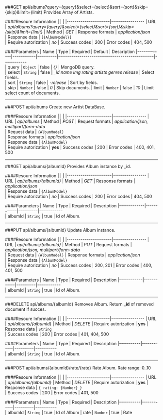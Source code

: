 ###GET api/albums?query={query}&select={select}&sort={sort}&skip={skip}&limit={limit}
Provides Array of Artists.

####Resoure Information
|                      |                    |
|----------------------|-----------------
| URL                  | *api/albums?query={query}&select={select}&sort={sort}&skip={skip}&limit={limit}*
| Method               | *GET*
| Response formats     | *application/json*                 
| Response data        | `[{AlbumModel}]`  
| Require autorization | *no*
| Success codes        | 200
| Error codes          | 404, 500

####Parameters
| Name        | Type       | Required | Default                                         | Description
|-------------|------------|----------|-------------------------------------------------|------------  
| query       | `Object`   | false    | *{}*                                            | MongoDB query.        
| select      | `String`   | false    | *_id name img rating artists genres release*    | Select frields.      
| sort        | `String`   | false    | *-release*                                      | Sort by fields.       
| skip        | `Number`   | false    | *0*                                             | Skip documents.
| limit       | `Number`   | false    | *10*                                            | Limit select count of documents.

***

###POST api/albums
Create new Artist DataBase.

####Resoure Information
|                       |                    |
|-----------------------|-----------------
| URL                   | *api/albums*
| Method                | *POST*
| Request formats       | *application/json, multipart/form-data*                 
| Request data          | `{AlbumModel}`  
| Response formats      | *application/json*                 
| Response data         | `{AlbumModel}`  
| Require autorization  | **yes**
| Success codes         | 200
| Error codes           | 400, 401, 500

***

###GET api/albums/{albumId}
Provides Album instance by _id.

####Resoure Information
|                       |                    |
|-----------------------|-----------------
| URL                   | *api/albums/{albumId}*
| Method                | *GET*
| Response formats      | *application/json*                 
| Response data         | `{AlbumModel}`  
| Require autorization  | *no*
| Success codes         | 200
| Error codes           | 404, 500

####Parameters
| Name        | Type       | Required | Description
|-------------|------------|----------|------------  
| albumId     | `String`   | true     | Id of Album.      

***

###PUT api/albums/{albumId}
Update Album instance.

####Resoure Information
|                       |                    |
|-----------------------|-----------------
| URL                   | *api/albums/{albumId}*
| Method                | *PUT*
| Request formats       | *application/json, multipart/form-data*                 
| Request data          | `{AlbumModel}` 
| Response formats      | *application/json*                 
| Response data         | `{AlbumModel}`  
| Require autorization  | *no*
| Success codes         | 200, 201
| Error codes           | 400, 401, 500

####Parameters
| Name       | Type       | Required | Description
|------------|------------|----------|------------  
| albumId    | `String`   | true     | Id of Album.       

***

###DELETE api/albums/{albumId}
Removes Album. Return **_id** of removed document if succes.

####Resoure Information
|                      |                    |
|----------------------|-----------------
| URL                  | *api/albums/{albumId}*
| Method               | *DELETE*
| Require autorization | **yes**
| Response data        | `String`  
| Success codes        | 200
| Error codes          | 401, 404, 500

####Parameters
| Name      | Type       | Required | Description
|-----------|------------|----------|-----------  
| albumId   | `String`   | true     | Id of Album.     

***

###POST api/albums/{albumId}/rate/{rate}
Rate Album. Rate range: 0..10

####Resoure Information
|                      |                    |
|----------------------|-----------------
| URL                  | *api/albums/{albumId}*
| Method               | *DELETE*
| Require autorization | **yes**
| Response data        | `{ rating: {Number} }`  
| Success codes        | 200
| Error codes          | 401, 500

####Parameters
| Name      | Type       | Required | Description
|-----------|------------|----------|-----------  
| albumId   | `String`   | true     | Id of Album
| rate      | `Number`   | true     | Rate
